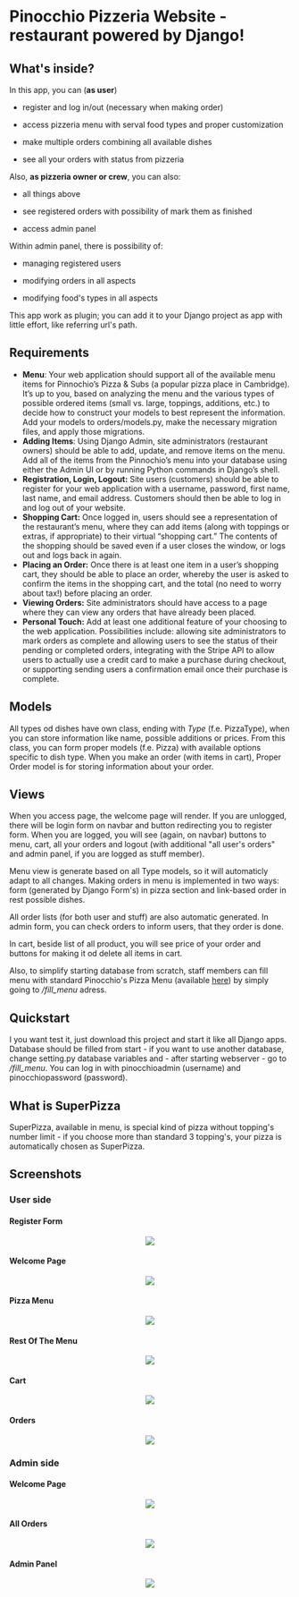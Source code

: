 ﻿# Pinocchio Pizzeria Website - restaurant powered by Django!

## What's inside?



In this app, you can (**as user**)

* register and log in/out (necessary when making order)

* access pizzeria menu with serval food types and proper customization

* make multiple orders combining all available dishes

* see all your orders with status from pizzeria

 

Also, **as pizzeria owner or crew**, you can also:

* all things above

* see registered orders with possibility of mark them as finished

* access admin panel

 

Within admin panel, there is possibility of:

* managing registered users

* modifying orders in all aspects

* modifying food's types in all aspects

 

This app work as plugin; you can add it to your Django project as app with little effort, like referring url's path.



## Requirements



* **Menu**: Your web application should support all of the available menu items for Pinnochio’s Pizza & Subs (a popular pizza place in Cambridge). It’s up to you, based on analyzing the menu and the various types of possible ordered items (small vs. large, toppings, additions, etc.) to decide how to construct your models to best represent the information. Add your models to orders/models.py, make the necessary migration files, and apply those migrations.
* **Adding Items**: Using Django Admin, site administrators (restaurant owners) should be able to add, update, and remove items on the menu. Add all of the items from the Pinnochio’s menu into your database using either the Admin UI or by running Python commands in Django’s shell.
* **Registration, Login, Logout:** Site users (customers) should be able to register for your web application with a username, password, first name, last name, and email address. Customers should then be able to log in and log out of your website.
* **Shopping Cart:** Once logged in, users should see a representation of the restaurant’s menu, where they can add items (along with toppings or extras, if appropriate) to their virtual “shopping cart.” The contents of the shopping should be saved even if a user closes the window, or logs out and logs back in again.
* **Placing an Order:** Once there is at least one item in a user’s shopping cart, they should be able to place an order, whereby the user is asked to confirm the items in the shopping cart, and the total (no need to worry about tax!) before placing an order.
* **Viewing Orders:** Site administrators should have access to a page where they can view any orders that have already been placed.
* **Personal Touch:** Add at least one additional feature of your choosing to the web application. Possibilities include: allowing site administrators to mark orders as complete and allowing users to see the status of their pending or completed orders, integrating with the Stripe API to allow users to actually use a credit card to make a purchase during checkout, or supporting sending users a confirmation email once their purchase is complete. 

## Models

All types od dishes have own class, ending with *Type* (f.e. PizzaType), when you can store information like name, possible additions or prices. From this class, you can form proper models (f.e. Pizza) with available options specific to dish type. When you make an order (with items in cart), Proper Order model is for storing information about your order.


## Views

When you access page, the welcome page will render. If you are unlogged, there will be login form on navbar and button redirecting you to register form. When you are logged, you will see (again, on navbar) buttons to menu, cart, all your orders and logout (with additional "all user's orders" and admin panel, if you are logged as stuff member).

 

Menu view is generate based on all Type models, so it will automaticly adapt to all changes. Making orders in menu is implemented in two ways: form (generated by Django Form's) in pizza section and link-based order in rest possible dishes.

 

All order lists (for both user and stuff) are also automatic generated. In admin form, you can check orders to inform users, that they order is done.

 

In cart, beside list of all product, you will see price of your order and buttons for making it od delete all items in cart.

 

Also, to simplify starting database from scratch, staff members can fill menu with standard Pinocchio's Pizza Menu (available [here](http://www.pinocchiospizza.net/menu.html)) by simply going to */fill_menu* adress.

 

## Quickstart

 

I you want test it, just download this project and start it like all Django apps. Database should be filled from start - if you want to use another database, change setting.py database variables and - after starting webserver - go to */fill_menu*. You can log in with pinocchioadmin (username) and pinocchiopassword (password).

 

## What is SuperPizza

 

SuperPizza, available in menu, is special kind of pizza without topping's number limit - if you choose more than standard 3 topping's, your pizza is automatically chosen as SuperPizza.

 

## Screenshots

### User side

#### Register Form

<p align="center">

  <img src=Screenshots\register.JPG>

</p>

#### Welcome Page

<p align="center">

  <img src=Screenshots\welcomeasuser.JPG>

</p>


#### Pizza Menu

<p align="center">

  <img src=Screenshots\pizzaform.JPG>

</p>

#### Rest Of The Menu

<p align="center">

  <img src=Screenshots\foodforms.JPG>

</p>

#### Cart

<p align="center">

  <img src=Screenshots\cart.JPG>

</p>

#### Orders

<p align="center">

  <img src=Screenshots\orders.JPG>

</p>

### Admin side

#### Welcome Page

<p align="center">

  <img src=Screenshots\adminlogwelcome.JPG>

</p>

#### All Orders

<p align="center">

  <img src=Screenshots\adminpanelorders.JPG>

</p>

#### Admin Panel

<p align="center">

  <img src=Screenshots\adminadminpanel.JPG>

</p>
